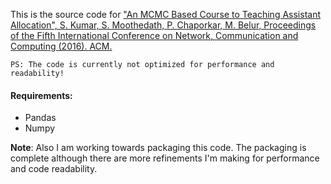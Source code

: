This is the source code for ["An MCMC Based Course to Teaching Assistant Allocation", S. Kumar, S. Moothedath, P. Chaporkar, M. Belur, Proceedings of the Fifth International Conference on Network, Communication and Computing (2016). ACM.](https://doi.org/10.1145/3033288.3033297)
    
    PS: The code is currently not optimized for performance and readability!

#### Requirements:
- Pandas
- Numpy

**Note**: Also I am working towards packaging this code. The packaging is complete although there are more refinements I'm making for performance and code readability.